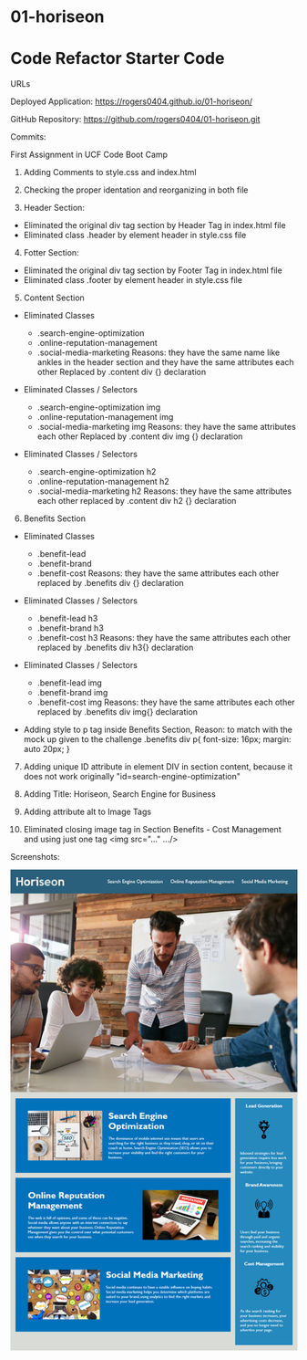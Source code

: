 # 01-horiseon
# Code Refactor Starter Code

URLs

Deployed Application: 
    https://rogers0404.github.io/01-horiseon/

GitHub Repository:
    https://github.com/rogers0404/01-horiseon.git


Commits:

First Assignment in UCF Code Boot Camp

1. Adding Comments to style.css and index.html

2. Checking the proper identation and reorganizing in both file

3. Header Section:
- Eliminated the original div tag section by Header Tag in index.html file
- Eliminated class .header by element header in style.css file

4. Fotter Section:
- Eliminated the original div tag section by Footer Tag in index.html file
- Eliminated class .footer by element header in style.css file

5. Content Section
- Eliminated Classes 
    * .search-engine-optimization
    * .online-reputation-management
    * .social-media-marketing
    Reasons: they have the same name like ankles in the header section and they have the same attributes each other
    Replaced by .content div {} declaration

- Eliminated Classes / Selectors
    * .search-engine-optimization img
    * .online-reputation-management img
    * .social-media-marketing img
    Reasons: they have the same attributes each other
    Replaced by .content div img {} declaration


- Eliminated Classes / Selectors
    * .search-engine-optimization h2
    * .online-reputation-management h2
    * .social-media-marketing h2
    Reasons: they have the same attributes each other
    replaced by .content div h2 {} declaration

6. Benefits Section
- Eliminated Classes 
    * .benefit-lead
    * .benefit-brand
    * .benefit-cost
    Reasons: they have the same attributes each other
    replaced by .benefits div {} declaration

- Eliminated Classes / Selectors
    * .benefit-lead h3
    * .benefit-brand h3
    * .benefit-cost h3
    Reasons: they have the same attributes each other
    replaced by .benefits div h3{} declaration

- Eliminated Classes / Selectors
    * .benefit-lead img
    * .benefit-brand img
    * .benefit-cost img
    Reasons: they have the same attributes each other
    replaced by .benefits div img{} declaration

- Adding style to p tag inside Benefits Section, 
    Reason: to match with the mock up given to the challenge
    .benefits div p{
                    font-size: 16px;
                    margin: auto 20px;
}

7. Adding unique ID attribute in element DIV in section content, because it does not work originally
    "id=search-engine-optimization"

8. Adding Title: Horiseon, Search Engine for Business

9. Adding attribute alt to Image Tags

10. Eliminated closing image tag in Section Benefits - Cost Management and using just one tag 
    <img src="..." .../>



Screenshots:

![](./assets/images/01-html-css-git-homework-demo.png)